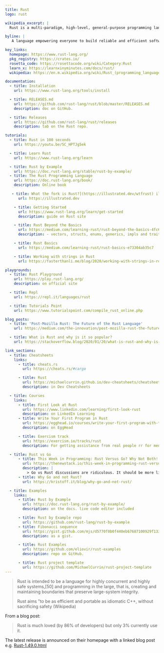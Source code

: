```yaml
---
title: Rust
logo: rust

wikipedia_excerpt: |
  Rust is a multi-paradigm, high-level, general-purpose programming language designed for performance and safety, especially safe concurrency

byline: |
   A language empowering everyone to build reliable and efficient software.

key_links:
  homepage: https://www.rust-lang.org/
  pkg_registry: https://crates.io/
  rosetta_code: https://rosettacode.org/wiki/Category:Rust
  learn_x: https://learnxinyminutes.com/docs/rust/
  wikipedia: https://en.m.wikipedia.org/wiki/Rust_(programming_language)

documentation:
  - title: Installation
    url: https://www.rust-lang.org/tools/install

  - title: RELEASES.md
    url: https://github.com/rust-lang/rust/blob/master/RELEASES.md
    description: doc on GitHub.

  - title: Releases
    url: https://github.com/rust-lang/rust/releases
    description: tab on the Rust repo.

tutorials:
  - title: Rust in 100 seconds
    url: https://youtu.be/5C_HPTJg5ek

  - title: Learn Rust
    url: https://www.rust-lang.org/learn

  - title: Rust by Example
    url: https://doc.rust-lang.org/stable/rust-by-example/
  - title: The Rust Programming Language
    url: https://doc.rust-lang.org/book/
    description: Online book

   - title: What the fork is Rust?](https://illustrated.dev/wtfrust) illustrated intro to Rust on [illustrated.dev
      url: https://illustrated.dev

    - title: Getting Started
      url: https://www.rust-lang.org/learn/get-started
      description: guide on Rust site

    - title: Rust Beyond the Basics
      url: https://medium.com/learning-rust/rust-beyond-the-basics-4fc697e3bf4f
      description: - vectors, structs, enums, generics, impls and traits.

    - title: Rust Basics
      url: https://medium.com/learning-rust/rust-basics-e73304ab35c7

    - title: Working with strings in Rust
      url: https://fasterthanli.me/blog/2020/working-with-strings-in-rust

playgrounds:
  - title: Rust Playground
    url: https://play.rust-lang.org/
    description: on official site

  - title: Repl
    url: https://repl.it/languages/rust

  - title: Tutorials Point
    url: https://www.tutorialspoint.com/compile_rust_online.php

blog_posts:
  - title: 'Post-Mozilla Rust: The Future of the Rust Language'
    url: https://medium.com/the-innovation/post-mozilla-rust-the-future-of-the-rust-language-61a5cfb1f615

  - title: What is Rust and why is it so popular?
    url: https://stackoverflow.blog/2020/01/20/what-is-rust-and-why-is-it-so-popular/

link_sections:
  - title: Cheatsheets
    links:
      - title: cheats.rs
        url: https://cheats.rs/#cargo

      - title: Rust
        url: https://michaelcurrin.github.io/dev-cheatsheets/cheatsheets/rust/
        description: in Dev Cheatsheets

  - title: Courses
    links:
      - title: First Look at Rust
        url: https://www.linkedin.com/learning/first-look-rust
        description: on LinkedIn Learning
      - title: Write Your First Program in Rust
        url: https://egghead.io/courses/write-your-first-program-with-the-rust-language
        description: on EggHead

      - title: Exercism track
        url: https://exercism.io/tracks/rust
        description: For getting assistance from real people rr for mentoring others

  - title: Rust vs Go
      - title: This Week in Programming: Rust Versus Go? Why Not Both!
        url: https://thenewstack.io/this-week-in-programming-rust-versus-go-why-not-both/
        description: |
          > Go vs Rust discussions are ridiculous. It should be more like: When to use Go. When to use Rust. When to use X...
      - title: Why Go and not Rust?
        url: https://kristoff.it/blog/why-go-and-not-rust/

  - title: Examples
    links:
      - title: Rust by Example
        url: https://doc.rust-lang.org/rust-by-example/
        description: on the docs. live code editor included

      - title: Rust by Example repo
        url: https://github.com/rust-lang/rust-by-example
      - title: Fibonacci sequence
        url: https://gist.github.com/mjs/d5770f0b0f440eb67687100929f1335a
        description: as a gist.

      - title: Rust Examples
        url: https://github.com/eliovir/rust-examples
        description: repo on GitHub.

      - title: Rust project template
        url: https://github.com/MichaelCurrin/rust-project-template
---
```


> Rust is intended to be a language for highly concurrent and highly safe systems,[50] and programming in the large, that is, creating and maintaining boundaries that preserve large-system integrity.
>
> Rust aims "to be as efficient and portable as idiomatic C++, without sacrificing safety (Wikipedia)

From a blog post:

> Rust is much loved (by 86% of developers) but only 3% currently use it.

The latest release is announced on their homepage with a linked blog post e.g. [Rust-1.49.0.html](https://blog.rust-lang.org/2020/12/31/Rust-1.49.0.html)
